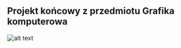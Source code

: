 ## Projekt końcowy z przedmiotu Grafika komputerowa

![alt text](https://github.com/PibedeBarr10/grafika-2/tree/main/images/preview.png?raw=true)